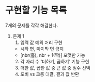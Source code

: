 # 구현할 기능 목록
7개의 문제를 각각 해결한다.

1. 문제 1
   1. 입력 값 예외 처리 구현
     - 시작 면, 마지막 면 금지
     - [nbr(홀), nbr + 1(짝)] 포맷만 가능
   2. 각 자리 수 '더하기, 곱하기' 기능 구현
   3. 더한 값, 곱한 값 중 큰 값 중 점수 선택
   4. 포비 vs 크롱 대결, 결과 값 반환